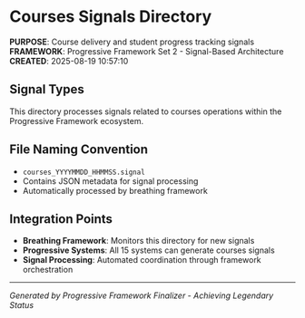<!--
FILE: README.md
WORKING_DIRECTORY: signals\\courses
PURPOSE: Project documentation and guidance
CREATOR: Amos Wales - Progressive Framework Pioneer
UPDATED: 20250819_Educational-Phase3-Integration
STATUS: ✅ Universal Header System Compliant
BREATHING_FRAMEWORK: 15 Systems ✅ | 615+ Tests ✅ | Educational Integration ✅
PROGRESSIVE_ACADEMY: Foundation ✅ | Professional ✅ | Universal ✅ | Certification Ready ✅
-->

# Courses Signals Directory

**PURPOSE**: Course delivery and student progress tracking signals
**FRAMEWORK**: Progressive Framework Set 2 - Signal-Based Architecture
**CREATED**: 2025-08-19 10:57:10

## Signal Types

This directory processes signals related to courses operations within the Progressive Framework ecosystem.

## File Naming Convention

- `courses_YYYYMMDD_HHMMSS.signal`
- Contains JSON metadata for signal processing
- Automatically processed by breathing framework

## Integration Points

- **Breathing Framework**: Monitors this directory for new signals
- **Progressive Systems**: All 15 systems can generate courses signals
- **Signal Processing**: Automated coordination through framework orchestration

---
*Generated by Progressive Framework Finalizer - Achieving Legendary Status*
